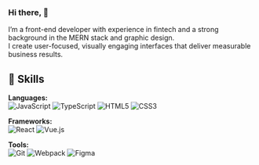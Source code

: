 ### Hi there, 👋

I’m a front-end developer with experience in fintech and a strong background in the MERN stack and graphic design.  
I create user-focused, visually engaging interfaces that deliver measurable business results.


## 🔧 Skills

**Languages:**  
![JavaScript](https://img.shields.io/badge/JavaScript-F7DF1E?style=flat&logo=javascript&logoColor=black) ![TypeScript](https://img.shields.io/badge/TypeScript-3178C6?style=flat&logo=typescript&logoColor=white) ![HTML5](https://img.shields.io/badge/HTML5-E34F26?style=flat&logo=html5&logoColor=white)  ![CSS3](https://img.shields.io/badge/CSS3-1572B6?style=flat&logo=css3&logoColor=white)  

**Frameworks:**  
![React](https://img.shields.io/badge/React-61DAFB?style=flat&logo=react&logoColor=black) ![Vue.js](https://img.shields.io/badge/Vue.js-4FC08D?style=flat&logo=vue.js&logoColor=white)  

**Tools:**  
![Git](https://img.shields.io/badge/Git-F05032?style=flat&logo=git&logoColor=white) ![Webpack](https://img.shields.io/badge/Webpack-8DD6F9?style=flat&logo=webpack&logoColor=black) ![Figma](https://img.shields.io/badge/Figma-F24E1E?style=flat&logo=figma&logoColor=white)  




